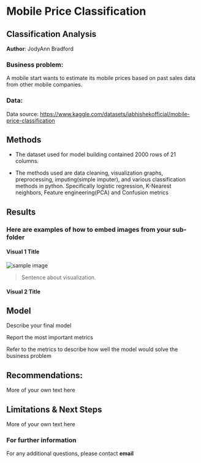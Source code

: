 # Mobile Price Classification 

## Classification Analysis

**Author**: JodyAnn Bradford 

### Business problem:

A mobile start wants to estimate its mobile prices based on past sales data from other mobile companies. 

### Data:

Data source: https://www.kaggle.com/datasets/iabhishekofficial/mobile-price-classification


## Methods
- The dataset used for model building contained 2000 rows of 21 columns. 

- The methods used are data cleaning, visualization graphs, preprocessing, imputing(simple imputer), and various classification methods in python. Specifically logistic regression, K-Nearest neighbors, Feature engineering(PCA) and Confusion metrics


## Results

### Here are examples of how to embed images from your sub-folder


#### Visual 1 Title
![sample image](project1_sample_image.png)

> Sentence about visualization.

#### Visual 2 Title

## Model

Describe your final model

Report the most important metrics

Refer to the metrics to describe how well the model would solve the business problem

## Recommendations:

More of your own text here


## Limitations & Next Steps

More of your own text here


### For further information


For any additional questions, please contact **email**
